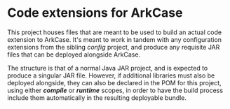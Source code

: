 # Code extensions for ArkCase

This project houses files that are meant to be used to build an actual code extension to ArkCase. It's meant to work in tandem with any configuration extensions from the sibling *config* project, and produce any requisite JAR files that can be deployed alongside ArkCase.

The structure is that of a normal Java JAR project, and is expected to produce a singular JAR file. However, if additional libraries must also be deployed alongside, they can also be declared in the POM for this project, using either ***compile*** or ***runtime*** scopes, in order to have the build process include them automatically in the resulting deployable bundle.
